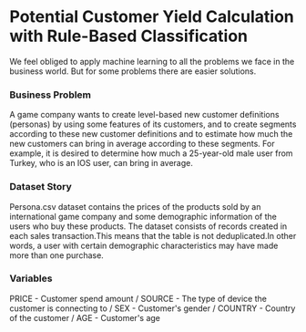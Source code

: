 # Potential Customer Yield Calculation with Rule-Based Classification

We feel obliged to apply machine learning to all the problems we face in the business world. But for some problems there are easier solutions.

### Business Problem
A game company wants to create level-based new customer definitions (personas) by using some features of its customers, and to create segments according to these new customer definitions and to estimate how much the new customers can bring in average according to these segments.
For example, it is desired to determine how much a 25-year-old male user from Turkey, who is an IOS user, can bring in average.

### Dataset Story
Persona.csv dataset contains the prices of the products sold by an international game company and some demographic information of the users who buy these products.
The dataset consists of records created in each sales transaction.This means that the table is not deduplicated.In other words, a user with certain demographic characteristics may have made more than one purchase.

### Variables
PRICE - Customer spend amount / SOURCE - The type of device the customer is connecting to / SEX - Customer's gender / COUNTRY - Country of the customer / 
AGE - Customer's age
